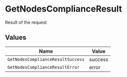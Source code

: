 # GetNodesComplianceResult

Result of the request


## Values

| Name                              | Value                             |
| --------------------------------- | --------------------------------- |
| `GetNodesComplianceResultSuccess` | success                           |
| `GetNodesComplianceResultError`   | error                             |